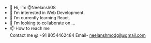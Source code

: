 - 👋 Hi, I’m @Neelansh08
- 👀 I’m interested in Web Development.
- 🌱 I’m currently learning React.
- 💞️ I’m looking to collaborate on ...
- 📫 How to reach me  
     Contact me @ +91 8054462484
     Email- neelanshmodgil@gmail.com

<!---
Neelansh08/Neelansh08 is a ✨ special ✨ repository because its `README.md` (this file) appears on your GitHub profile.
You can click the Preview link to take a look at your changes.
--->

